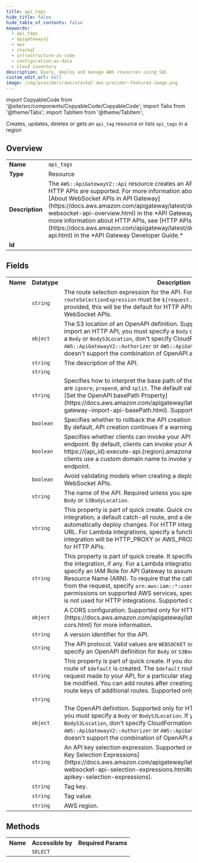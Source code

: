 ```yaml
---
title: api_tags
hide_title: false
hide_table_of_contents: false
keywords:
  - api_tags
  - apigatewayv2
  - aws
  - stackql
  - infrastructure-as-code
  - configuration-as-data
  - cloud inventory
description: Query, deploy and manage AWS resources using SQL
custom_edit_url: null
image: /img/providers/aws/stackql-aws-provider-featured-image.png
---
```


import CopyableCode from '@site/src/components/CopyableCode/CopyableCode';
import Tabs from '@theme/Tabs';
import TabItem from '@theme/TabItem';

Creates, updates, deletes or gets an <code>api_tag</code> resource or lists <code>api_tags</code> in a region

## Overview
<table><tbody>
<tr><td><b>Name</b></td><td><code>api_tags</code></td></tr>
<tr><td><b>Type</b></td><td>Resource</td></tr>
<tr><td><b>Description</b></td><td>The <code>AWS::ApiGatewayV2::Api</code> resource creates an API. WebSocket APIs and HTTP APIs are supported. For more information about WebSocket APIs, see &#91;About WebSocket APIs in API Gateway&#93;(https://docs.aws.amazon.com/apigateway/latest/developerguide/apigateway-websocket-api-overview.html) in the *API Gateway Developer Guide*. For more information about HTTP APIs, see &#91;HTTP APIs&#93;(https://docs.aws.amazon.com/apigateway/latest/developerguide/http-api.html) in the *API Gateway Developer Guide.*</td></tr>
<tr><td><b>Id</b></td><td><CopyableCode code="aws.apigatewayv2.api_tags" /></td></tr>
</tbody></table>

## Fields
<table><tbody><tr><th>Name</th><th>Datatype</th><th>Description</th></tr><tr><td><CopyableCode code="route_selection_expression" /></td><td><code>string</code></td><td>The route selection expression for the API. For HTTP APIs, the <code>routeSelectionExpression</code> must be <code>$&#123;request.method&#125; $&#123;request.path&#125;</code>. If not provided, this will be the default for HTTP APIs. This property is required for WebSocket APIs.</td></tr>
<tr><td><CopyableCode code="body_s3_location" /></td><td><code>object</code></td><td>The S3 location of an OpenAPI definition. Supported only for HTTP APIs. To import an HTTP API, you must specify a <code>Body</code> or <code>BodyS3Location</code>. If you specify a <code>Body</code> or <code>BodyS3Location</code>, don't specify CloudFormation resources such as <code>AWS::ApiGatewayV2::Authorizer</code> or <code>AWS::ApiGatewayV2::Route</code>. API Gateway doesn't support the combination of OpenAPI and CloudFormation resources.</td></tr>
<tr><td><CopyableCode code="description" /></td><td><code>string</code></td><td>The description of the API.</td></tr>
<tr><td><CopyableCode code="api_endpoint" /></td><td><code>string</code></td><td></td></tr>
<tr><td><CopyableCode code="base_path" /></td><td><code>string</code></td><td>Specifies how to interpret the base path of the API during import. Valid values are <code>ignore</code>, <code>prepend</code>, and <code>split</code>. The default value is <code>ignore</code>. To learn more, see &#91;Set the OpenAPI basePath Property&#93;(https://docs.aws.amazon.com/apigateway/latest/developerguide/api-gateway-import-api-basePath.html). Supported only for HTTP APIs.</td></tr>
<tr><td><CopyableCode code="fail_on_warnings" /></td><td><code>boolean</code></td><td>Specifies whether to rollback the API creation when a warning is encountered. By default, API creation continues if a warning is encountered.</td></tr>
<tr><td><CopyableCode code="disable_execute_api_endpoint" /></td><td><code>boolean</code></td><td>Specifies whether clients can invoke your API by using the default <code>execute-api</code> endpoint. By default, clients can invoke your API with the default https://&#123;api_id&#125;.execute-api.&#123;region&#125;.amazonaws.com endpoint. To require that clients use a custom domain name to invoke your API, disable the default endpoint.</td></tr>
<tr><td><CopyableCode code="disable_schema_validation" /></td><td><code>boolean</code></td><td>Avoid validating models when creating a deployment. Supported only for WebSocket APIs.</td></tr>
<tr><td><CopyableCode code="name" /></td><td><code>string</code></td><td>The name of the API. Required unless you specify an OpenAPI definition for <code>Body</code> or <code>S3BodyLocation</code>.</td></tr>
<tr><td><CopyableCode code="target" /></td><td><code>string</code></td><td>This property is part of quick create. Quick create produces an API with an integration, a default catch-all route, and a default stage which is configured to automatically deploy changes. For HTTP integrations, specify a fully qualified URL. For Lambda integrations, specify a function ARN. The type of the integration will be HTTP_PROXY or AWS_PROXY, respectively. Supported only for HTTP APIs.</td></tr>
<tr><td><CopyableCode code="credentials_arn" /></td><td><code>string</code></td><td>This property is part of quick create. It specifies the credentials required for the integration, if any. For a Lambda integration, three options are available. To specify an IAM Role for API Gateway to assume, use the role's Amazon Resource Name (ARN). To require that the caller's identity be passed through from the request, specify <code>arn:aws:iam::*:user/*</code>. To use resource-based permissions on supported AWS services, specify <code>null</code>. Currently, this property is not used for HTTP integrations. Supported only for HTTP APIs.</td></tr>
<tr><td><CopyableCode code="cors_configuration" /></td><td><code>object</code></td><td>A CORS configuration. Supported only for HTTP APIs. See &#91;Configuring CORS&#93;(https://docs.aws.amazon.com/apigateway/latest/developerguide/http-api-cors.html) for more information.</td></tr>
<tr><td><CopyableCode code="version" /></td><td><code>string</code></td><td>A version identifier for the API.</td></tr>
<tr><td><CopyableCode code="protocol_type" /></td><td><code>string</code></td><td>The API protocol. Valid values are <code>WEBSOCKET</code> or <code>HTTP</code>. Required unless you specify an OpenAPI definition for <code>Body</code> or <code>S3BodyLocation</code>.</td></tr>
<tr><td><CopyableCode code="route_key" /></td><td><code>string</code></td><td>This property is part of quick create. If you don't specify a <code>routeKey</code>, a default route of <code>$default</code> is created. The <code>$default</code> route acts as a catch-all for any request made to your API, for a particular stage. The <code>$default</code> route key can't be modified. You can add routes after creating the API, and you can update the route keys of additional routes. Supported only for HTTP APIs.</td></tr>
<tr><td><CopyableCode code="api_id" /></td><td><code>string</code></td><td></td></tr>
<tr><td><CopyableCode code="body" /></td><td><code>object</code></td><td>The OpenAPI definition. Supported only for HTTP APIs. To import an HTTP API, you must specify a <code>Body</code> or <code>BodyS3Location</code>. If you specify a <code>Body</code> or <code>BodyS3Location</code>, don't specify CloudFormation resources such as <code>AWS::ApiGatewayV2::Authorizer</code> or <code>AWS::ApiGatewayV2::Route</code>. API Gateway doesn't support the combination of OpenAPI and CloudFormation resources.</td></tr>
<tr><td><CopyableCode code="api_key_selection_expression" /></td><td><code>string</code></td><td>An API key selection expression. Supported only for WebSocket APIs. See &#91;API Key Selection Expressions&#93;(https://docs.aws.amazon.com/apigateway/latest/developerguide/apigateway-websocket-api-selection-expressions.html#apigateway-websocket-api-apikey-selection-expressions).</td></tr>
<tr><td><CopyableCode code="tag_key" /></td><td><code>string</code></td><td>Tag key.</td></tr>
<tr><td><CopyableCode code="tag_value" /></td><td><code>string</code></td><td>Tag value.</td></tr>
<tr><td><CopyableCode code="region" /></td><td><code>string</code></td><td>AWS region.</td></tr>
</tbody></table>

## Methods

<table><tbody>
  <tr>
    <th>Name</th>
    <th>Accessible by</th>
    <th>Required Params</th>
  </tr>
  <tr>
    <td><CopyableCode code="view" /></td>
    <td><code>SELECT</code></td>
    <td><CopyableCode code="region" /></td>
  </tr>
</tbody></table>








